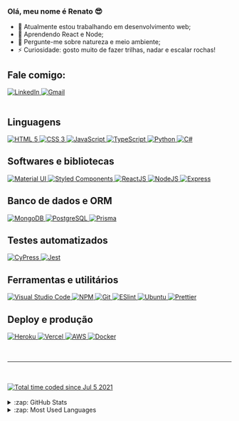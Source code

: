 ### Olá, meu nome é Renato 😎

- 🔭 Atualmente estou trabalhando em desenvolvimento web;
- 🌱 Aprendendo React e Node;
- 💬 Pergunte-me sobre natureza e meio ambiente;
- ⚡ Curiosidade: gosto muito de fazer trilhas, nadar e escalar rochas!



## Fale comigo:
<div align="left">
  <a href="https://www.linkedin.com/in/renato-salgado-dias">
    <img src="https://img.shields.io/badge/LinkedIn-0077B5?style=for-the-badge&logo=linkedin&logoColor=white" title="LinkedIn" />
  </a>
  
   <a href="mailto:renaato.salgado@gmail.com">
    <img src="https://img.shields.io/badge/Gmail-D14836?style=for-the-badge&logo=gmail&logoColor=white" title="Gmail" />
  </a>
</div>

<br />

## Linguagens

<div align="start" style="margin: auto" >
  
  <a href="https://www.linkedin.com/in/renato-salgado-dias/">
    <img src="https://img.shields.io/badge/HTML5-E34F26?style=for-the-badge&logo=html5&logoColor=white" title="HTML 5" />
  </a>
 
  <a href="https://www.linkedin.com/in/renato-salgado-dias/">
    <img src="https://img.shields.io/badge/CSS3-1572B6?style=for-the-badge&logo=css3&logoColor=white" title="CSS 3" />
  </a>
  
  <a href="https://www.linkedin.com/in/renato-salgado-dias/">
    <img src="https://img.shields.io/badge/JavaScript-323330?style=for-the-badge&logo=javascript&logoColor=F7DF1E" title="JavaScript" />
  </a>
  
  <a href="https://www.linkedin.com/in/renato-salgado-dias/">
    <img src="https://img.shields.io/badge/TypeScript-007ACC?style=for-the-badge&logo=typescript&logoColor=white" title="TypeScript" />
  </a>
  
  <a href="https://www.linkedin.com/in/renato-salgado-dias/">
    <img src="https://img.shields.io/badge/Python-033dfc?style=for-the-badge&logo=python&logoColor=white" title="Python" />
  </a>
  
  <a href="https://www.linkedin.com/in/renato-salgado-dias/">
    <img src="https://img.shields.io/badge/Csharp-fcbe03?style=for-the-badge&logo=teste&logoColor=white" title="C#" />
  </a>
  
</div>

## Softwares e bibliotecas

<div align="start" style="margin: auto" >
  
  <a href="https://www.linkedin.com/in/renato-salgado-dias/">
    <img src="https://img.shields.io/badge/Material%20UI-007FFF?style=for-the-badge&logo=mui&logoColor=white" title="Material UI" />
  </a>
  
  <a href="https://www.linkedin.com/in/renato-salgado-dias/">
    <img src="https://img.shields.io/badge/styled--components-DB7093?style=for-the-badge&logo=styled-components&logoColor=white" title="Styled Components" />
  </a> 
  
  <a href="https://www.linkedin.com/in/renato-salgado-dias/">
    <img src="https://img.shields.io/badge/React-20232A?style=for-the-badge&logo=react&logoColor=61DAFB" title="ReactJS" />
  </a>  
 
  <a href="https://www.linkedin.com/in/renato-salgado-dias/">
    <img src="https://img.shields.io/badge/Node.js-339933?style=for-the-badge&logo=nodedotjs&logoColor=white" title="NodeJS" />
  </a>
  
  <a href="https://www.linkedin.com/in/renato-salgado-dias/" target="_blank">
    <img src="https://img.shields.io/badge/Express.js-000000?style=for-the-badge&logo=express&logoColor=white" title="Express" />
  </a>  
  
</div>

## Banco de dados e ORM

<div align="start" style="margin: auto" >
  
  <a href="https://www.linkedin.com/in/renato-salgado-dias/">
    <img src="https://img.shields.io/badge/MongoDB-4EA94B?style=for-the-badge&logo=mongodb&logoColor=white" title="MongoDB" />
  </a>
  
  <a href="https://www.linkedin.com/in/renato-salgado-dias/">
    <img src="https://img.shields.io/badge/PostgreSQL-316192?style=for-the-badge&logo=postgresql&logoColor=white" title="PostgreSQL" />
  </a>
  
  <a href="https://www.linkedin.com/in/renato-salgado-dias/" target="_blank">
    <img src="https://img.shields.io/badge/Prisma-3982CE?style=for-the-badge&logo=Prisma&logoColor=white" title="Prisma" />
  </a>
  
</div>
  
## Testes automatizados

<div align="start" style="margin: auto" >
  
  <a href="https://www.linkedin.com/in/renato-salgado-dias/">
    <img src="https://img.shields.io/badge/Cypress-17202C?style=for-the-badge&logo=cypress&logoColor=white" title="CyPress" />
  </a>
  
  <a href="https://www.linkedin.com/in/renato-salgado-dias/">
    <img src="https://img.shields.io/badge/Jest-C21325?style=for-the-badge&logo=jest&logoColor=white" title="Jest" />
  </a> 
  
</div>
  
## Ferramentas e utilitários

<div align="start" style="margin: auto" >
  
  <a href="https://www.linkedin.com/in/renato-salgado-dias/">
    <img src="https://img.shields.io/badge/Visual_Studio_Code-0078D4?style=for-the-badge&logo=visual%20studio%20code&logoColor=white" title="Visual Studio Code" />
  </a>
  
  <a href="https://www.linkedin.com/in/renato-salgado-dias/">
    <img src="https://img.shields.io/badge/npm-CB3837?style=for-the-badge&logo=npm&logoColor=white" title="NPM" />
  </a> 
  
  <a href="https://www.linkedin.com/in/renato-salgado-dias/">
    <img src="https://img.shields.io/badge/Git-F05032?style=for-the-badge&logo=git&logoColor=white" title="Git" />
  </a>
  
  <a href="https://www.linkedin.com/in/renato-salgado-dias/">
    <img src="https://img.shields.io/badge/eslint-3A33D1?style=for-the-badge&logo=eslint&logoColor=white" title="ESlint" />
  </a>   
 
  <a href="https://www.linkedin.com/in/renato-salgado-dias/">
    <img src="https://img.shields.io/badge/Ubuntu-E95420?style=for-the-badge&logo=ubuntu&logoColor=white" title="Ubuntu" />
  </a>  
  
  <a href="https://www.linkedin.com/in/renato-salgado-dias/">
    <img src="https://img.shields.io/badge/Prettier-b50ddb?style=for-the-badge&logo=prettier&logoColor=white" title="Prettier" />
  </a> 
  
</div>

## Deploy e produção

<div align="start" style="margin: auto" >
  
  <a href="https://www.linkedin.com/in/renato-salgado-dias/">
    <img src="https://img.shields.io/badge/Heroku-430098?style=for-the-badge&logo=heroku&logoColor=white" title="Heroku" />
  </a> 
  
  <a href="https://www.linkedin.com/in/renato-salgado-dias/">
    <img src="https://img.shields.io/badge/Vercel-000000?style=for-the-badge&logo=vercel&logoColor=white" title="Vercel" />
  </a> 
  
  <a href="https://www.linkedin.com/in/renato-salgado-dias/">
    <img src="https://img.shields.io/badge/AWS-000000?style=for-the-badge&logo=aws&logoColor=white" title="AWS" />
  </a> 
  
   <a href="https://www.linkedin.com/in/renato-salgado-dias/">
    <img src="https://img.shields.io/badge/Docker-290ddb?style=for-the-badge&logo=docker&logoColor=white" title="Docker" />
  </a> 
  
</div>

<br />
<br />

---

<br />
<br />

<div align="left"> 
  <a href="https://wakatime.com/@63dcc3e1-f21a-4e36-9222-c69edbfe6cb1">
    <img src="https://wakatime.com/badge/user/63dcc3e1-f21a-4e36-9222-c69edbfe6cb1.svg?style=for-the-badge" title="Total time coded since Jul 5 2021" />
  </a>
</div>

<br />

<details>
  <summary>:zap: GitHub Stats</summary>

  <img align="left" alt="Renato's GitHub Stats" src="https://github-readme-stats.vercel.app/api?username=renaatosalgado&show_icons=true&hide_border=true" />

</details>

<details>
  <summary>:zap: Most Used Languages</summary>

<img align="left" alt="Renato's GitHub Top Languages" src="https://github-readme-stats.vercel.app/api/top-langs/?username=renaatosalgado" />

</details>
